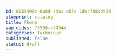 ```yaml
---
id: 8015499c-0a8d-44a1-a65e-1de47383d424
blueprint: catalog
title: Phone
sap_codes: 78558-454544
categories: Technique
published: false
status: draft
---
```

